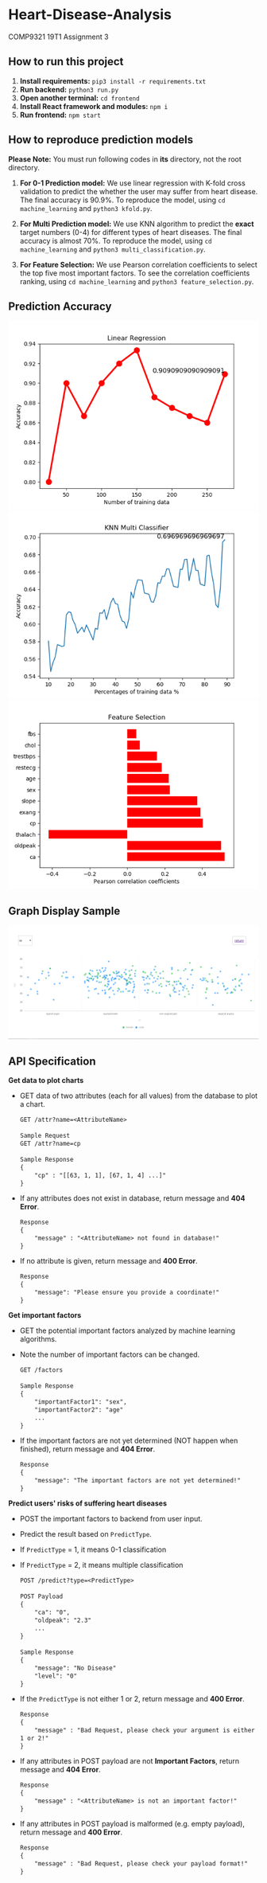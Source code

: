 # Heart-Disease-Analysis
COMP9321 19T1 Assignment 3

## How to run this project
1. **Install requirements:** `pip3 install -r requirements.txt`
2. **Run backend:** `python3 run.py`
3. **Open another terminal:** `cd frontend`
4. **Install React framework and modules:** `npm i`
5. **Run frontend:** `npm start`

## How to reproduce prediction models
**Please Note:** You must run following codes in **its** directory, not the root directory.

1. **For 0-1 Prediction model:** We use linear regression with K-fold cross validation to predict the whether the user may suffer from heart disease. The final accuracy is 90.9%.
To reproduce the model, using `cd machine_learning` and `python3 kfold.py`.


2. **For Multi Prediction model:** We use KNN algorithm to predict the **exact** target numbers (0-4) for different types of heart diseases. The final accuracy is almost 70%.
To reproduce the model, using `cd machine_learning` and `python3 multi_classification.py`.


3. **For Feature Selection:** We use Pearson correlation coefficients to select the top five most important factors.
To see the correlation coefficients ranking, using `cd machine_learning` and `python3 feature_selection.py`.

## Prediction Accuracy
![LR](/data/LR.png)
![KNN](/data/KNN.png)
![FS](/data/FS.png)

## Graph Display Sample
![Sample Graph](/data/Graph.png)

## API Specification

**Get data to plot charts**

- GET data of two attributes (each for all values) from the database to plot a chart.

    ```
    GET /attr?name=<AttributeName>
    
    Sample Request
    GET /attr?name=cp
    
    Sample Response
    {
        "cp" : "[[63, 1, 1], [67, 1, 4] ...]"
    }
    ```
- If any attributes does not exist in database, return message and **404 Error**.

    ```
    Response
    {
        "message" : "<AttributeName> not found in database!"
    }
    ```
- If no attribute is given, return message and **400 Error**.

    ```
    Response
    {
        "message": "Please ensure you provide a coordinate!"
    }
    ```

**Get important factors**
 
- GET the potential important factors analyzed by machine learning algorithms.
- Note the number of important factors can be changed.

    ```
    GET /factors
    
    Sample Response
    {
        "importantFactor1": "sex",
        "importantFactor2": "age"
        ...
    }
    ```
- If the important factors are not yet determined (NOT happen when finished), return message and **404 Error**.

    ```
    Response
    {
        "message": "The important factors are not yet determined!"
    }
    ```

**Predict users' risks of suffering heart diseases**

- POST the important factors to backend from user input.
- Predict the result based on `PredictType`.
- If `PredictType` = 1, it means 0-1 classification
- If `PredictType` = 2, it means multiple classification

    ```
    POST /predict?type=<PredictType>
    
    POST Payload
    {
        "ca": "0",
        "oldpeak": "2.3"
        ...
    }
    
    Sample Response
    {
        "message": "No Disease"
        "level": "0"
    }
    ```
- If the `PredictType` is not either 1 or 2, return message and **400 Error**.

    ```
    Response
    {
        "message" : "Bad Request, please check your argument is either 1 or 2!"
    }
    ```

- If any attributes in POST payload are not **Important Factors**, return message and **404 Error**.

    ```
    Response
    {
        "message" : "<AttributeName> is not an important factor!"
    }
    ```
    
- If any attributes in POST payload is malformed (e.g. empty payload), return message and **400 Error**.

    ```
    Response
    {
        "message" : "Bad Request, please check your payload format!"
    }
    ```
